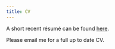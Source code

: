 ```yaml
---
title: CV
---
```


A short recent résumé can be found [here](https://www.dropbox.com/s/gbmpa4zu4fs15ie/cv_garcia.pdf?dl=1).

Please email me for a full up to date CV.

